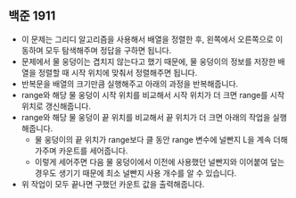 ## 백준 1911
- 이 문제는 그리디 알고리즘을 사용해서 배열을 정렬한 후, 왼쪽에서 오른쪽으로 이동하며 모두 탐색해주며 정답을 구하면 됩니다.
- 문제에서 물 웅덩이는 겹치지 않는다고 했기 때문에, 물 웅덩이의 정보를 저장한 배열을 정렬할 때 시작 위치에 맞춰서 정렬해주면 됩니다.
- 반복문을 배열의 크기만큼 실행해주고 아래의 과정을 반복해줍니다.
- range와 해당 물 웅덩이 시작 위치를 비교해서 시작 위치가 더 크면 range를 시작 위치로 갱신해줍니다.
- range와 해당 물 웅덩이 끝 위치를 비교해서 끝 위치가 더 크면 아래의 작업을 실행해줍니다.
  - 물 웅덩이의 끝 위치가 range보다 클 동안 range 변수에 널빤지 L을 계속 더해가주며 카운트를 세어줍니다.
  - 이렇게 세어주면 다음 물 웅덩이에서 이전에 사용했던 널빤지와 이어붙여 덮는 경우도 생기기 때문에 최소 널빤지 사용 개수를 알 수 있습니다.
- 위 작업이 모두 끝나면 구했던 카운트 값을 출력해줍니다.